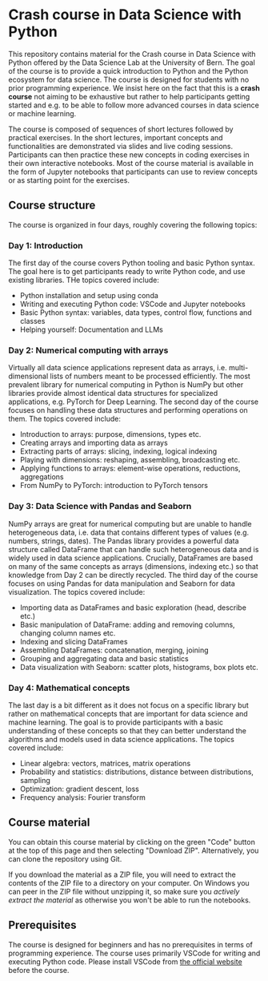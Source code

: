 # Crash course in Data Science with Python

This repository contains material for the Crash course in Data Science with Python offered by the Data Science Lab at the University of Bern. The goal of the course is to provide a quick introduction to Python and the Python ecosystem for data science. The course is designed for students with no prior programming experience. We insist here on the fact that this is a **crash course** not aiming to be exhaustive but rather to help participants getting started and e.g. to be able to follow more advanced courses in data science or machine learning. 

The course is composed of sequences of short lectures followed by practical exercises. In the short lectures, important concepts and functionalities are demonstrated via slides and live coding sessions. Participants can then practice these new concepts in coding exercises in their own interactive notebooks. Most of the course material is available in the form of Jupyter notebooks that participants can use to review concepts or as starting point for the exercises. 

## Course structure

The course is organized in four days, roughly covering the following topics:

### Day 1: Introduction

The first day of the course covers Python tooling and basic Python syntax. The goal here is to get participants ready to write Python code, and use existing libraries. THe topics covered include:
- Python installation and setup using conda
- Writing and executing Python code: VSCode and Jupyter notebooks
- Basic Python syntax: variables, data types, control flow, functions and classes
- Helping yourself: Documentation and LLMs

### Day 2: Numerical computing with arrays

Virtually all data science applications represent data as arrays, i.e. multi-dimensional lists of numbers meant to be processed efficiently. The most prevalent library for numerical computing in Python is NumPy but other libraries provide almost identical data structures for specialized applications, e.g. PyTorch for Deep Learning. The second day of the course focuses on handling these data structures and performing operations on them. The topics covered include:
- Introduction to arrays: purpose, dimensions, types etc.
- Creating arrays and importing data as arrays
- Extracting parts of arrays: slicing, indexing, logical indexing
- Playing with dimensions: reshaping, assembling, broadcasting etc.
- Applying functions to arrays: element-wise operations, reductions, aggregations
- From NumPy to PyTorch: introduction to PyTorch tensors

### Day 3: Data Science with Pandas and Seaborn

NumPy arrays are great for numerical computing but are unable to handle heterogeneous data, i.e. data that contains different types of values (e.g. numbers, strings, dates). The Pandas library provides a powerful data structure called DataFrame that can handle such heterogeneous data and is widely used in data science applications. Crucially, DataFrames are based on many of the same concepts as arrays (dimensions, indexing etc.) so that knowledge from Day 2 can be directly recycled. The third day of the course focuses on using Pandas for data manipulation and Seaborn for data visualization. The topics covered include:
- Importing data as DataFrames and basic exploration (head, describe etc.)
- Basic manipulation of DataFrame: adding and removing columns, changing column names etc.
- Indexing and slicing DataFrames
- Assembling DataFrames: concatenation, merging, joining
- Grouping and aggregating data and basic statistics
- Data visualization with Seaborn: scatter plots, histograms, box plots etc.

### Day 4: Mathematical concepts

The last day is a bit different as it does not focus on a specific library but rather on mathematical concepts that are important for data science and machine learning. The goal is to provide participants with a basic understanding of these concepts so that they can better understand the algorithms and models used in data science applications. The topics covered include:

- Linear algebra: vectors, matrices, matrix operations
- Probability and statistics: distributions, distance between distributions, sampling
- Optimization: gradient descent, loss 
- Frequency analysis: Fourier transform

## Course material

You can obtain this course material by clicking on the green "Code" button at the top of this page and then selecting "Download ZIP". Alternatively, you can clone the repository using Git.

If you download the material as a ZIP file, you will need to extract the contents of the ZIP file to a directory on your computer. On Windows you can peer in the ZIP file without unzipping it, so make sure you *actively extract the material* as otherwise you won't be able to run the notebooks.

## Prerequisites

The course is designed for beginners and has no prerequisites in terms of programming experience. The course uses primarily VSCode for writing and executing Python code. Please install VSCode from [the official website](https://code.visualstudio.com/) before the course.